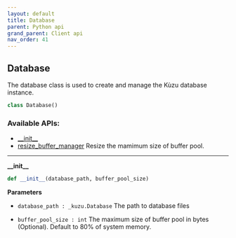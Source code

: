 ```yaml
---
layout: default
title: Database
parent: Python api
grand_parent: Client api
nav_order: 41
---
```


<a id="database.Database"></a>

## Database
The database class is used to create and manage the Kùzu database instance.

```python
class Database()
```

### Available APIs:
* [\_\_init\_\_](#database.Database.__init__)
* [resize\_buffer\_manager](#database.Database.resize_buffer_manager) Resize the mamimum size of buffer pool.

----

<a id="database.Database.__init__"></a>

**\_\_init\_\_**

```python
def __init__(database_path, buffer_pool_size)
```

**Parameters**
- `database_path : _kuzu.Database` The path to database files

- `buffer_pool_size : int` The maximum size of buffer pool in bytes (Optional). Default to 80% of system memory.
